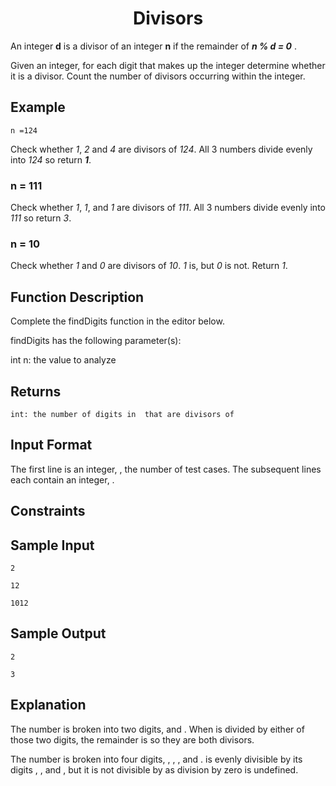<h1 align="center">Divisors</h1>


An integer **d** is a divisor of an integer **n** if the remainder of ***n % d = 0*** .

Given an integer, for each digit that makes up the integer determine whether it is a divisor. Count the number of divisors occurring within the integer.

## Example

    n =124


Check whether *1*, *2*  and *4* are divisors of *124*. All 3 numbers divide evenly into *124* so return ***1***.


### n = 111

Check whether *1*, *1*, and *1* are divisors of *111*. All 3 numbers divide evenly into *111* so return *3*.

### n = 10

Check whether *1* and *0* are divisors of *10*. *1* is, but *0* is not. Return *1*.


## Function Description

Complete the findDigits function in the editor below.

findDigits has the following parameter(s):

int n: the value to analyze


## Returns

    int: the number of digits in  that are divisors of


## Input Format

The first line is an integer, , the number of test cases.
The  subsequent lines each contain an integer, .

## Constraints



## Sample Input

    2

    12

    1012


## Sample Output

    2

    3


## Explanation

The number  is broken into two digits,  and . When  is divided by either of those two digits, the remainder is  so they are both divisors.

The number  is broken into four digits, , , , and .  is evenly divisible by its digits , , and , but it is not divisible by  as division by zero is undefined.